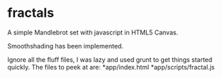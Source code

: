 fractals
========
A simple Mandlebrot set with javascript in HTML5 Canvas.

Smoothshading has been implemented.

Ignore all the fluff files, I was lazy and used grunt to get things started quickly. 
The files to peek at are:
*app/index.html
*app/scripts/fractal.js
